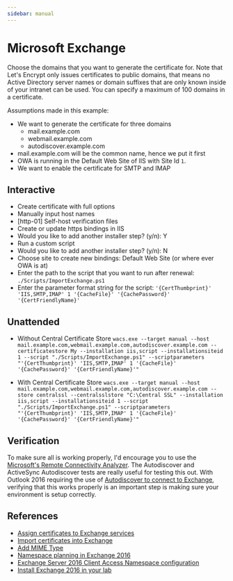 ```yaml
---
sidebar: manual
---
```


# Microsoft Exchange
Choose the domains that you want to generate the certificate for. Note that Let's Encrypt only 
issues certificates to public domains, that means no Active Directory server names or domain suffixes
that are only known inside of your intranet can be used. You can specify a maximum of 100 domains 
in a certificate.

Assumptions made in this example:

- We want to generate the certificate for three domains
   - mail.example.com
   - webmail.example.com
   - autodiscover.example.com
- mail.example.com will be the common name, hence we put it first
- OWA is running in the Default Web Site of IIS with Site Id `1`.
- We want to enable the certificate for SMTP and IMAP

## Interactive
- Create certificate with full options
- Manually input host names
- [http-01] Self-host verification files
- Create or update https bindings in IIS
- Would you like to add another installer step? (y/n): Y
- Run a custom script
- Would you like to add another installer step? (y/n): N
- Choose site to create new bindings: Default Web Site (or where ever OWA is at)
- Enter the path to the script that you want to run after renewal: `./Scripts/ImportExchange.ps1`
- Enter the parameter format string for the script: `'{CertThumbprint}' 'IIS,SMTP,IMAP' 1 '{CacheFile}' '{CachePassword}' '{CertFriendlyName}'`

## Unattended
- Without Central Certificate Store 
  `wacs.exe --target manual --host mail.example.com,webmail.example.com,autodiscover.example.com --certificatestore My --installation iis,script --installationsiteid 1 --script "./Scripts/ImportExchange.ps1" --scriptparameters "'{CertThumbprint}' 'IIS,SMTP,IMAP' 1 '{CacheFile}' '{CachePassword}' '{CertFriendlyName}'"`

- With Central Certificate Store
`wacs.exe --target manual --host mail.example.com,webmail.example.com,autodiscover.example.com --store centralssl --centralsslstore "C:\Central SSL" --installation iis,script --installationsiteid 1 --script "./Scripts/ImportExchange.ps1" --scriptparameters "'{CertThumbprint}' 'IIS,SMTP,IMAP' 1 '{CacheFile}' '{CachePassword}' '{CertFriendlyName}'"`

## Verification
To make sure all is working properly, I'd encourage you to use the 
[Microsoft's Remote Connectivity Analyzer](https://testconnectivity.microsoft.com/). 
The Autodiscover and ActiveSync Autodiscover tests are really useful for testing this out. 
With Outlook 2016 requiring the use of [Autodiscover to connect to Exchange](http://blogs.technet.com/b/exchange/archive/2015/11/19/outlook-2016-what-exchange-admins-need-to-know.aspx), 
verifying that this works properly is an important step is making sure your environment is setup correctly.

## References
- [Assign certificates to Exchange services](https://technet.microsoft.com/en-us/library/dd351257%28v=exchg.160%29.aspx)
- [Import certificates into Exchange](https://technet.microsoft.com/en-us/library/bb124424(v=exchg.160).aspx)
- [Add MIME Type](https://support.microsoft.com/en-us/kb/326965)
- [Namespace planning in Exchange 2016](http://blogs.technet.com/b/exchange/archive/2015/10/06/namespace-planning-in-exchange-2016.aspx) 
- [Exchange Server 2016 Client Access Namespace configuration](http://exchangeserverpro.com/exchange-server-2016-client-access-namespace-configuration/)
- [Install Exchange 2016 in your lab](https://supertekboy.com/2015/09/22/install-exchange-2016-in-your-lab-part-5/)